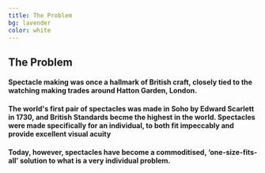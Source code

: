 ```yaml
---
title: The Problem
bg: lavender
color: white
---
```


## The Problem

#### Spectacle making was once a hallmark of British craft, closely tied to the watching making trades around Hatton Garden, London. 

#### The world's first pair of spectacles was made in Soho by Edward Scarlett in 1730, and British Standards becme the highest in the world. Spectacles were made specifically for an individual, to both fit impeccably and provide excellent visual acuity

#### Today, however, spectacles have become a commoditised, ‘one-size-fits-all’ solution to what is a very individual problem.
